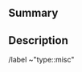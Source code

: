 ## Summary

<!-- Insert a summary here -->

## Description

<!-- Insert a description here -->

/label ~"type::misc"

